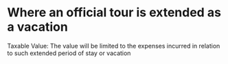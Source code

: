 # Where an official tour is extended as a vacation

Taxable Value: The value will be limited to the expenses incurred in relation to such extended period of stay or vacation